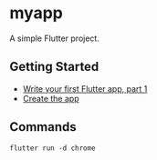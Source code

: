 # myapp

A simple Flutter project.

## Getting Started

- [Write your first Flutter app, part 1](https://flutter.dev/docs/get-started/codelab)
- [Create the app](https://flutter.dev/docs/get-started/test-drive?tab=vscode#create-app)

## Commands
```
flutter run -d chrome
```